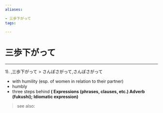 ```yaml
---
aliases:
    
- 三歩下がって
tags:
    
---
```


# 三歩下がって
---
1).
,三歩下がって > さんぽさがって,さんぽさがって

- with humility (esp. of women in relation to their partner)
- humbly
- three steps behind
**( Expressions (phrases, clauses, etc.) Adverb (fukushi); Idiomatic expression)**
> see also: 
            